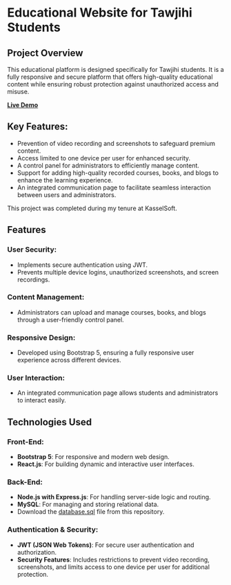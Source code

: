 # Educational Website for Tawjihi Students

## Project Overview
This educational platform is designed specifically for Tawjihi students. It is a fully responsive and secure platform that offers high-quality educational content while ensuring robust protection against unauthorized access and misuse.

[**Live Demo**](https://ba9maonline.com/)

## Key Features:
- Prevention of video recording and screenshots to safeguard premium content.
- Access limited to one device per user for enhanced security.
- A control panel for administrators to efficiently manage content.
- Support for adding high-quality recorded courses, books, and blogs to enhance the learning experience.
- An integrated communication page to facilitate seamless interaction between users and administrators.

This project was completed during my tenure at KasselSoft.

## Features
### User Security:
- Implements secure authentication using JWT.
- Prevents multiple device logins, unauthorized screenshots, and screen recordings.

### Content Management:
- Administrators can upload and manage courses, books, and blogs through a user-friendly control panel.

### Responsive Design:
- Developed using Bootstrap 5, ensuring a fully responsive user experience across different devices.

### User Interaction:
- An integrated communication page allows students and administrators to interact easily.

## Technologies Used
### Front-End:
- **Bootstrap 5**: For responsive and modern web design.
- **React.js**: For building dynamic and interactive user interfaces.

### Back-End:
- **Node.js with Express.js**: For handling server-side logic and routing.
- **MySQL**: For managing and storing relational data.
- Download the [database.sql](https://github.com/12malak/database-basma) file from this repository.

### Authentication & Security:
- **JWT (JSON Web Tokens)**: For secure user authentication and authorization.
- **Security Features**: Includes restrictions to prevent video recording, screenshots, and limits access to one device per user for additional protection.
